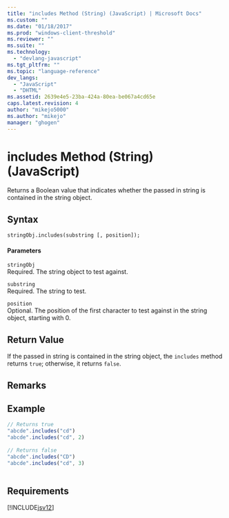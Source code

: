 ```yaml
---
title: "includes Method (String) (JavaScript) | Microsoft Docs"
ms.custom: ""
ms.date: "01/18/2017"
ms.prod: "windows-client-threshold"
ms.reviewer: ""
ms.suite: ""
ms.technology: 
  - "devlang-javascript"
ms.tgt_pltfrm: ""
ms.topic: "language-reference"
dev_langs: 
  - "JavaScript"
  - "DHTML"
ms.assetid: 2639e4e5-23ba-424a-80ea-be067a4cd65e
caps.latest.revision: 4
author: "mikejo5000"
ms.author: "mikejo"
manager: "ghogen"
---
```

# includes Method (String) (JavaScript)
Returns a Boolean value that indicates whether the passed in string is contained in the string object.  
  
## Syntax  
  
```  
stringObj.includes(substring [, position]);  
```  
  
#### Parameters  
 `stringObj`  
 Required. The string object to test against.  
  
 `substring`  
 Required. The string to test.  
  
 `position`  
 Optional. The position of the first character to test against in the string object, starting with 0.  
  
## Return Value  
 If the passed in string is contained in the string object, the `includes` method returns `true`; otherwise, it returns `false`.  
  
## Remarks  
  
## Example  
  
```javascript  
// Returns true   
"abcde".includes("cd")  
"abcde".includes("cd", 2)  
  
// Returns false  
"abcde".includes("CD")  
"abcde".includes("cd", 3)  
  
```  
  
## Requirements  
 [!INCLUDE[jsv12](../../javascript/reference/includes/jsv12-md.md)]